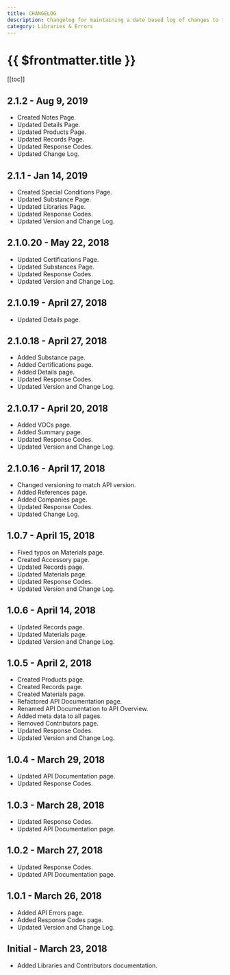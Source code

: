 ```yaml
---
title: CHANGELOG
description: Changelog for maintaining a date based log of changes to the HPDC documentation
category: Libraries & Errors
---
```


# {{ $frontmatter.title }}

[[toc]]

## 2.1.2 - Aug 9, 2019

- Created Notes Page.
- Updated Details Page.
- Updated Products Page.
- Updated Records Page.
- Updated Response Codes.
- Updated Change Log.

## 2.1.1 - Jan 14, 2019

- Created Special Conditions Page.
- Updated Substance Page.
- Updated Libraries Page.
- Updated Response Codes.
- Updated Version and Change Log.

## 2.1.0.20 - May 22, 2018

- Updated Certifications Page.
- Updated Substances Page.
- Updated Response Codes.
- Updated Version and Change Log.

## 2.1.0.19 - April 27, 2018

- Updated Details page.

## 2.1.0.18 - April 27, 2018

- Added Substance page.
- Added Certifications page.
- Added Details page.
- Updated Response Codes.
- Updated Version and Change Log.

## 2.1.0.17 - April 20, 2018

- Added VOCs page.
- Added Summary page.
- Updated Response Codes.
- Updated Version and Change Log.

## 2.1.0.16 - April 17, 2018

- Changed versioning to match API version.
- Added References page.
- Added Companies page.
- Updated Response Codes.
- Updated Change Log.

## 1.0.7 - April 15, 2018

- Fixed typos on Materials page.
- Created Accessory page.
- Updated Records page.
- Updated Materials page.
- Updated Response Codes.
- Updated Version and Change Log.

## 1.0.6 - April 14, 2018

- Updated Records page.
- Updated Materials page.
- Updated Version and Change Log.

## 1.0.5 - April 2, 2018

- Created Products page.
- Created Records page.
- Created Materials page.
- Refactored API Documentation page.
- Renamed API Documentation to API Overview.
- Added meta data to all pages.
- Removed Contributors page.
- Updated Response Codes.
- Updated Version and Change Log.

## 1.0.4 - March 29, 2018

- Updated API Documentation page.
- Updated Response Codes.

## 1.0.3 - March 28, 2018

- Updated Response Codes.
- Updated API Documentation page.

## 1.0.2 - March 27, 2018

- Updated Response Codes.
- Updated API Documentation page.

## 1.0.1 - March 26, 2018

- Added API Errors page.
- Added Response Codes page.
- Updated Version and Change Log.

## Initial - March 23, 2018

- Added Libraries and Contributors documentation.
